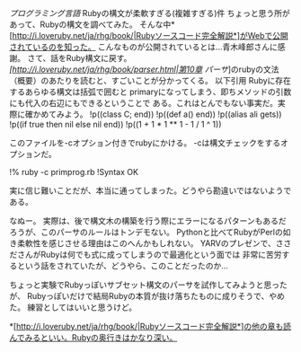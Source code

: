 *プログラミング言語* Rubyの構文が柔軟すぎる(複雑すぎる)件
ちょっと思う所があって、Rubyの構文を調べてみた。
そんな中*[http://i.loveruby.net/ja/rhg/book/|Rubyソースコード完全解説*]がWebで公開されているのを知った。
こんなものが公開されているとは...青木峰郎さんに感謝。
さて、話をRuby構文に戻す。
*[http://i.loveruby.net/ja/rhg/book/parser.html|第10章 パーサ*]のrubyの文法（概要）のあたりを読むと、すごいことが分かってくる。
以下引用
 Rubyに存在するあらゆる構文は括弧で囲むと primaryになってしまう、即ちメソッドの引数にも代入の右辺にもできるということで
 ある。これはとんでもない事実だ。実際に確かめてみよう。
!p((class C; end))
!p((def a() end))
!p((alias ali gets))
!p((if true then nil else nil end))
!p((1 + 1 * 1 ** 1 - 1 / 1 ^ 1))
 
 このファイルを-cオプション付きでrubyにかける。 -cは構文チェックをするオプションだ。
 
!% ruby -c primprog.rb
!Syntax OK
 
 実に信じ難いことだが、本当に通ってしまった。どうやら勘違いではないようである。

なぬー。
実際は、後で構文木の構築を行う際にエラーになるパターンもあるだろうが、このパーサのルールはトンデモない。
Pythonと比べてRubyがPerlの如き柔軟性を感じさせる理由はこのへんかもしれない。
YARVのプレゼンで、ささださんがRubyは何でも式に成ってしまうので最適化という面では
非常に苦労するという話をされていたが、どうやら、このことだったのか…

ちょっと実験でRubyっぽいサブセット構文のパーサを試作してみようと思ったが、
Rubyっぽいだけで結局Rubyの本質が抜け落ちたものに成りそうで、やめた。
練習としてはいいと思うけど。

*[http://i.loveruby.net/ja/rhg/book/|Rubyソースコード完全解説*]の他の章も読んでみるといい。Rubyの奥行きはかなり深い。

